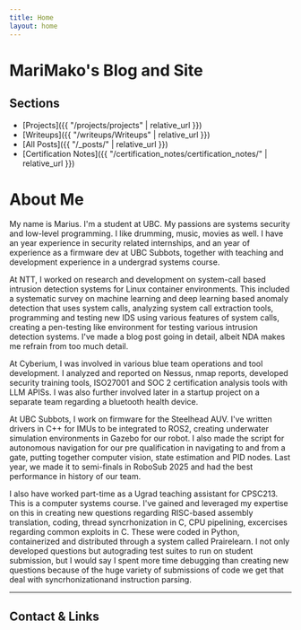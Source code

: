 ```yaml
---
title: Home
layout: home
---
```


# MariMako's Blog and Site

## Sections

- [Projects]({{ "/projects/projects" | relative_url }})
- [Writeups]({{ "/writeups/Writeups" | relative_url }})
- [All Posts]({{ "/_posts/" | relative_url }})
- [Certification Notes]({{ "/certification_notes/certification_notes/" | relative_url }})

# About Me

My name is Marius. I'm a student at UBC. My passions are systems security and low-level programming. I like drumming, music, movies as well. I have an year experience in security related internships, and an year of experience as a firmware dev at UBC Subbots, together with teaching and development experience in a undergrad systems course. 

At NTT, I worked on research and development on system-call based intrusion detection systems for Linux container environments. This included a systematic survey on machine learning and deep learning based anomaly detection that uses system calls, analyzing system call extraction tools, programming and testing new IDS using various features of system calls, creating a pen-testing like environment for testing various intrusion detection systems. I've made a blog post going in detail, albeit NDA makes me refrain from too much detail.

At Cyberium, I was involved in various blue team operations and  tool development. I analyzed and reported on Nessus, nmap reports, developed security training tools, ISO27001 and SOC 2 certification analysis tools with LLM APISs. I was also further involved later in a startup project on a separate team regarding a bluetooth health device. 

At UBC Subbots, I work on firmware for the Steelhead AUV. I've written drivers in C++ for IMUs to be integrated to ROS2, creating underwater simulation environments in Gazebo for our robot. I also made the script for autonomous navigation for our pre qualification in navigating to and from a gate, putting together computer vision, state estimation and PID nodes. Last year, we made it to semi-finals in RoboSub 2025 and had the best performance in history of our team. 

I also have worked part-time as a Ugrad teaching assistant for CPSC213. This is a computer systems course. I've gained and leveraged my expertise on this in creating new questions regarding RISC-based assembly translation, coding, thread syncrhonization in C, CPU pipelining, excercises regarding common exploits in C. These were coded in Python, containerized and distributed through a system called Prairelearn. I not only developed questions but autograding test suites to run on student submission, but I would say I spent more time debugging than creating new questions because of the huge variety of submissions of code we get that deal with syncrhonizationand instruction parsing.



----
## Contact & Links
[Github]: https://github.com/mariimako
[LinkedIn]: https://www.linkedin.com/in/mariiimako/
[Mail]: msheph02@student.ubc.ca
[Resume]: https://jekyllrb.com
[HTB]: https://jekyllrb.com
